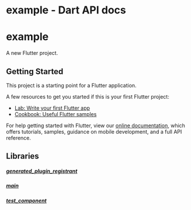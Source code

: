 


# example - Dart API docs


<h1 id="example">example</h1>
<p>A new Flutter project.</p>
<h2 id="getting-started">Getting Started</h2>
<p>This project is a starting point for a Flutter application.</p>
<p>A few resources to get you started if this is your first Flutter project:</p>
<ul>
<li><a href="https://flutter.dev/docs/get-started/codelab">Lab: Write your first Flutter app</a></li>
<li><a href="https://flutter.dev/docs/cookbook">Cookbook: Useful Flutter samples</a></li>
</ul>
<p>For help getting started with Flutter, view our
<a href="https://flutter.dev/docs">online documentation</a>, which offers tutorials,
samples, guidance on mobile development, and a full API reference.</p>


## Libraries

##### [generated_plugin_registrant](generated_plugin_registrant/generated_plugin_registrant-library.md)
 


##### [main](main/main-library.md)
 


##### [test_component](test_component/test_component-library.md)
 








